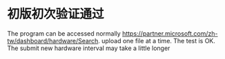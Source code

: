 

# 初版初次验证通过 #
The program can be accessed  normally https://partner.microsoft.com/zh-tw/dashboard/hardware/Search.
 upload one file at a time. The test is OK. The submit new hardware interval may take a little longer